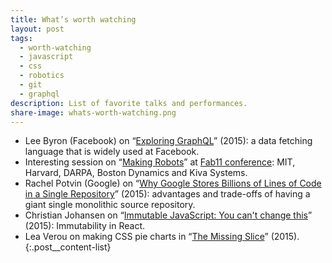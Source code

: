 ```yaml
---
title: What’s worth watching
layout: post
tags:
  - worth-watching
  - javascript
  - css
  - robotics
  - git
  - graphql
description: List of favorite talks and performances.
share-image: whats-worth-watching.png
---
```


- Lee Byron (Facebook) on “[Exploring GraphQL](http://youtu.be/WQLzZf34FJ8)” (2015): a data fetching language
that is widely used at Facebook.
- Interesting session on “[Making Robots](http://youtu.be/OcFOWIq3cIc)” at [Fab11 conference](http://www.fab11.org):
MIT, Harvard, DARPA, Boston Dynamics and Kiva Systems.
- Rachel Potvin (Google) on “[Why Google Stores Billions of Lines of Code in a Single Repository](http://youtu.be/W71BTkUbdqE)” (2015):
advantages and trade-offs of having a giant single monolithic source repository.
- Christian Johansen on “[Immutable JavaScript: You can't change this](http://youtu.be/wA98Coal4jk)” (2015):
Immutability in React.
- Lea Verou on making CSS pie charts in “[The Missing Slice](http://youtu.be/s4HdeJctq-A)” (2015).
{:.post__content-list}
